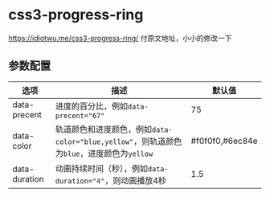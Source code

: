 # css3-progress-ring
https://idiotwu.me/css3-progress-ring/
付原文地址，小小的修改一下
## 参数配置
<table>  
<thead>  
<tr>  
<th>选项</th>  
<th>描述</th>  
<th>默认值</th>  
</tr>  
</thead>  
<tbody>  
<tr>  
<td>data-precent</td>  
<td>进度的百分比，例如<code>data-precent="67"</code></td>  
<td>75</td>  
</tr>  
<tr>  
<td>data-color</td>  
<td>轨道颜色和进度颜色，例如<code>data-color="blue,yellow"</code>，则轨道颜色为<code>blue</code>，进度颜色为<code>yellow</code></td>  
<td>#f0f0f0,#6ec84e</td>  
</tr>  
<tr>  
<td>data-duration</td>  
<td>动画持续时间（秒），例如<code>data-duration="4"</code>，则动画播放4秒</td>  
<td>1.5</td>  
</tr>  
</tbody>  
</table>